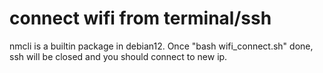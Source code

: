 # connect wifi from terminal/ssh
nmcli is a builtin package in debian12. Once "bash wifi_connect.sh" done, ssh will be closed and you should connect to new ip.
